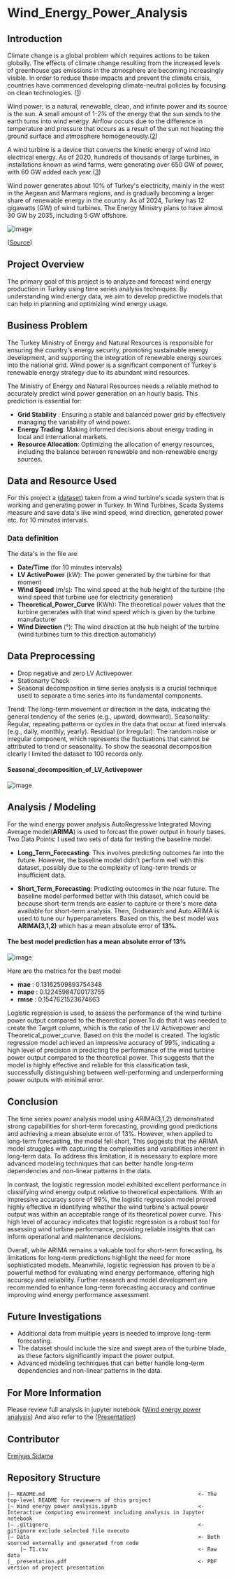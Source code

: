 # Wind_Energy_Power_Analysis
## Introduction
Climate change is a global problem which requires actions to be taken globally. The effects of climate change resulting from the increased levels of greenhouse gas emissions in the atmosphere are becoming increasingly visible. In order to reduce these impacts and prevent the climate crisis, countries have commenced developing climate-neutral policies by focusing on clean technologies.
([1](https://shura.org.tr/en/net-zero-2053-energy-sector-policies/))

Wind power; is a natural, renewable, clean, and infinite power and its source is the sun. A small amount of 1-2% of the energy that the sun sends to the earth turns into wind energy. Airflow occurs due to the difference in temperature and pressure that occurs as a result of the sun not heating the ground surface and atmosphere homogeneously.([2](https://enerji.gov.tr/eigm-resources))

A wind turbine is a device that converts the kinetic energy of wind into electrical energy. As of 2020, hundreds of thousands of large turbines, in installations known as wind farms, were generating over 650 GW of power, with 60 GW added each year.([3](https://wwindea.org/world-wind-capacity-at-650-gw))

Wind power generates about 10% of Turkey's electricity, mainly in the west in the Aegean and Marmara regions, and is gradually becoming a larger share of renewable energy in the country. As of 2024, Turkey has 12 gigawatts (GW) of wind turbines. The Energy Ministry plans to have almost 30 GW by 2035, including 5 GW offshore.

![image](https://github.com/ermiyas-sidama/Wind_Energy_Power_Analysis/assets/160514617/8c778f08-78f8-4c97-ae5a-5e9774c66d7b)

([Source](https://windeurope.org/newsroom/news/the-turkish-wind-supply-chain-keeps-getting-stronger/))
## Project Overview
The primary goal of this project is to analyze and forecast wind energy production in Turkey using time series analysis techniques. By understanding wind energy data, we aim to develop predictive models that can help in planning and optimizing wind energy usage.

## Business Problem
The Turkey Ministry of Energy and Natural Resources is responsible for ensuring the country's energy security, promoting sustainable energy development, and supporting the integration of renewable energy sources into the national grid. Wind power is a significant component of Turkey's renewable energy strategy due to its abundant wind resources. 

The Ministry of Energy and Natural Resources needs a reliable method to accurately predict wind power generation on an hourly basis. This prediction is essential for:

- __Grid Stability__ : Ensuring a stable and balanced power grid by effectively managing the variability of wind power.
- __Energy Trading__: Making informed decisions about energy trading in local and international markets.
- __Resource Allocation__: Optimizing the allocation of energy resources, including the balance between renewable and non-renewable energy sources.
## Data and Resource Used
For this project a ([dataset](https://www.kaggle.com/datasets/berkerisen/wind-turbine-scada-dataset)) taken from a wind turbine's scada system that is working and generating power in Turkey. In Wind Turbines, Scada Systems measure and save data's like wind speed, wind direction, generated power etc. for 10 minutes intervals.
### Data definition
The data's in the file are:
- __Date/Time__ (for 10 minutes intervals)
- __LV ActivePower__ (kW): The power generated by the turbine for that moment
- __Wind Speed__ (m/s): The wind speed at the hub height of the turbine (the wind speed that turbine use for electricity generation)
- __Theoretical_Power_Curve__ (KWh): The theoretical power values that the turbine generates with that wind speed which is given by the turbine manufacturer
- __Wind Direction__ (°): The wind direction at the hub height of the turbine (wind turbines turn to this direction automaticly)

## Data Preprocessing
- Drop negative and zero LV Activepower
- Stationarty Check
- Seasonal decomposition in time series analysis is a crucial technique used to separate a time series into its fundamental components.

Trend: The long-term movement or direction in the data, indicating the general tendency of the series (e.g., upward, downward).
Seasonality: Regular, repeating patterns or cycles in the data that occur at fixed intervals (e.g., daily, monthly, yearly).
Residual (or Irregular): The random noise or irregular component, which represents the fluctuations that cannot be attributed to trend or seasonality.
To show the seasonal decomposition clearly I limited the dataset to 100 records only.
#### Seasonal_decomposition_of_LV_Activepower


![image](https://github.com/ermiyas-sidama/Wind_Energy_Power_Analysis/assets/160514617/be1a47c7-9b7d-4f71-9deb-edcfdbd99d63)
## Analysis / Modeling
For the wind energy power analysis AutoRegressive Integrated Moving Average model(__ARIMA__) is used to forcast the power output in hourly bases.
Two Data Points: I used two sets of data for testing the baseline model.

- __Long_Term_Forecasting__: This involves predicting outcomes far into the future. However, the baseline model didn't perform well with this dataset, possibly due to the complexity of long-term trends or insufficient data.

- __Short_Term_Forecasting__: Predicting outcomes in the near future. The baseline model performed better with this dataset, which could be because short-term trends are easier to capture or there's more data available for short-term analysis.
Then, Gridsearch and Auto ARIMA is used to tune our hyperparameters. Based on this, the best model was __ARIMA(3,1,2)__ which has a mean absolute error of __13%__.
#### The best model prediction has a mean absolute error of 13%

![image](https://github.com/ermiyas-sidama/Wind_Energy_Power_Analysis/assets/160514617/79322e31-0cb9-42e3-8edc-d88cf768fd1f)

Here are the metrics for the best model
- __mae__  : 0.13162599893754348
- __mape__ : 0.12245984700173755
- __rmse__ : 0.1547621523674663

Logistic regression is used, to assess the performance of the wind turbine power output compared to the theoretical power.To do that it was needed to create the Target column, which is the ratio of the LV Activepower and Theoretical_power_curve. Based on this the model is created.
The logistic regression model achieved an impressive accuracy of 99%, indicating a high level of precision in predicting the performance of the wind turbine power output compared to the theoretical power. This suggests that the model is highly effective and reliable for this classification task, successfully distinguishing between well-performing and underperforming power outputs with minimal error.
  
## Conclusion
The time series power analysis model using ARIMA(3,1,2) demonstrated strong capabilities for short-term forecasting, providing good predictions and achieving a mean absolute error of 13%. However, when applied to long-term forecasting, the model fell short, This suggests that the ARIMA model struggles with capturing the complexities and variabilities inherent in long-term data. To address this limitation, it is necessary to explore more advanced modeling techniques that can better handle long-term dependencies and non-linear patterns in the data.

In contrast, the logistic regression model exhibited excellent performance in classifying wind energy output relative to theoretical expectations. With an impressive accuracy score of 99%, the logistic regression model proved highly effective in identifying whether the wind turbine's actual power output was within an acceptable range of its theoretical power curve. This high level of accuracy indicates that logistic regression is a robust tool for assessing wind turbine performance, providing reliable insights that can inform operational and maintenance decisions.

Overall, while ARIMA remains a valuable tool for short-term forecasting, its limitations for long-term predictions highlight the need for more sophisticated models. Meanwhile, logistic regression has proven to be a powerful method for evaluating wind energy performance, offering high accuracy and reliability. Further research and model development are recommended to enhance long-term forecasting accuracy and continue improving wind energy performance assessment.


## Future Investigations
- Additional data from multiple years is needed to improve long-term forecasting.
- The dataset should include the size and swept area of the turbine blade, as these factors significantly impact the power output.
- Advanced modeling techniques that can better handle long-term dependencies and non-linear patterns in the data.

## For More Information
Please review full analysis in jupyter notebook ([Wind energy power analysis](https://github.com/ermiyas-sidama/Wind_Energy_Power_Analysis/blob/main/Wind_Energy_Power_Analysis.ipynb))
And also refer to the ([Presentation](https://www.canva.com/design/DAGF47W5bks/WeHgitxeJM0XHIzMhvGwpw/edit))

## Contributor

[Ermiyas Sidama](https://github.com/ermiyas-sidama)


## Repository Structure
```
|— README.md                                                 <- The top-level README for reviewers of this project
|— Wind energy power analysis.ipynb                          <- Interactive computing environment including analysis in Jupyter notebook
|— .gitignore                                                <- gitignore exclude selected file execute
|— Data                                                      <- Both sourced externally and generated from code
    |— T1.csv                                                <- Raw data 
|_ presentation.pdf                                          <- PDF version of project presentation
```



